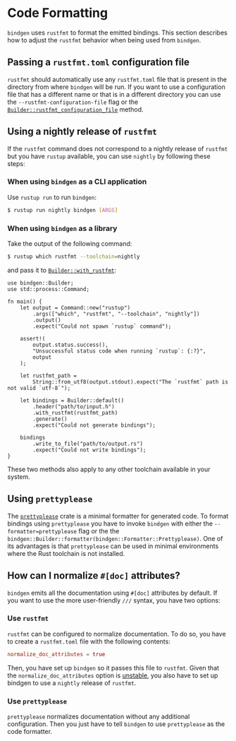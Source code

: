 # Code Formatting

`bindgen` uses `rustfmt` to format the emitted bindings. This section describes
how to adjust the `rustfmt` behavior when being used from `bindgen`.

## Passing a `rustfmt.toml` configuration file

`rustfmt` should automatically use any `rustfmt.toml` file that is present in
the directory from where `bindgen` will be run. If you want to use a
configuration file that has a different name or that is in a different
directory you can use the `--rustfmt-configuration-file` flag or the
[`Builder::rustfmt_configuration_file`](https://docs.rs/bindgen/latest/bindgen/struct.Builder.html#method.rustfmt_configuration_file)
method.

## Using a nightly release of `rustfmt`

If the `rustfmt` command does not correspond to a nightly release of `rustfmt`
but you have `rustup` available, you can use `nightly` by following these
steps:

### When using `bindgen` as a CLI application

Use `rustup run` to run `bindgen`:

```bash
$ rustup run nightly bindgen [ARGS]
```

### When using `bindgen` as a library

Take the output of the following command:
```bash
$ rustup which rustfmt --toolchain=nightly
```
and pass it to
[`Builder::with_rustfmt`](https://docs.rs/bindgen/latest/bindgen/struct.Builder.html#method.with_rustfmt):

```rust,ignore
use bindgen::Builder;
use std::process::Command;

fn main() {
    let output = Command::new("rustup")
        .args(["which", "rustfmt", "--toolchain", "nightly"])
        .output()
        .expect("Could not spawn `rustup` command");

    assert!(
        output.status.success(),
        "Unsuccessful status code when running `rustup`: {:?}",
        output
    );

    let rustfmt_path =
        String::from_utf8(output.stdout).expect("The `rustfmt` path is not valid `utf-8`");

    let bindings = Builder::default()
        .header("path/to/input.h")
        .with_rustfmt(rustfmt_path)
        .generate()
        .expect("Could not generate bindings");

    bindings
        .write_to_file("path/to/output.rs")
        .expect("Could not write bindings");
}
```

These two methods also apply to any other toolchain available in your system.

## Using `prettyplease`

The [`prettyplease`](https://github.com/dtolnay/prettyplease) crate is a
minimal formatter for generated code. To format bindings using `prettyplease`
you have to invoke `bindgen` with either the `--formatter=prettyplease` flag or
the the `bindgen::Builder::formatter(bindgen::Formatter::Prettyplease)`. One of
its advantages is that `prettyplease` can be used in minimal environments where
the Rust toolchain is not installed.

## How can I normalize `#[doc]` attributes?

`bindgen` emits all the documentation using `#[doc]` attributes by default. If
you want to use the more user-friendly `///` syntax, you have two options:

### Use `rustfmt`

`rustfmt` can be configured to normalize documentation. To do so, you have to
create a `rustfmt.toml` file with the following contents:

```toml
normalize_doc_attributes = true
```

Then, you have set up `bindgen` so it passes this file to `rustfmt`. Given that
the `normalize_doc_attributes` option is
[unstable](https://github.com/rust-lang/rustfmt/issues/3351), you also have to
set up bindgen to use a `nightly` release of `rustfmt`.


### Use `prettyplease`

`prettyplease` normalizes documentation without any additional configuration.
Then you just have to tell `bindgen` to use `prettyplease` as the code
formatter.
